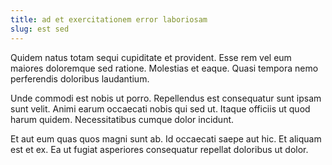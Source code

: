 ```yaml
---
title: ad et exercitationem error laboriosam
slug: est sed
---
```


Quidem natus totam sequi cupiditate et provident. Esse rem vel eum maiores doloremque sed ratione. Molestias et eaque. Quasi tempora nemo perferendis doloribus laudantium.

Unde commodi est nobis ut porro. Repellendus est consequatur sunt ipsam sunt velit. Animi earum occaecati nobis qui sed ut. Itaque officiis ut quod harum quidem. Necessitatibus cumque dolor incidunt.

Et aut eum quas quos magni sunt ab. Id occaecati saepe aut hic. Et aliquam est et ex. Ea ut fugiat asperiores consequatur repellat doloribus ut dolor.
